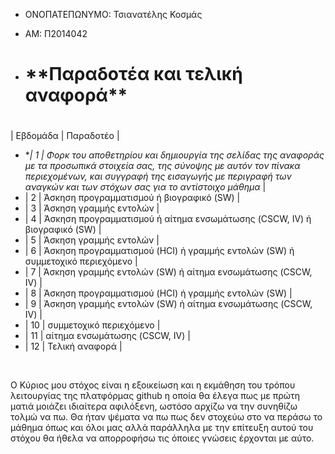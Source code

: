 - ΟΝΟΠΑΤΕΠΩΝΥΜΟ: Τσιανατέλης Κοσμάς

- ΑΜ: Π2014042

- <h1>**Παραδοτέα και τελική αναφορά**<h1>

| Εβδομάδα | Παραδοτέο |
+ **| 1 | Φορκ του αποθετηρίου και δημιουργία της σελίδας της αναφοράς με τα προσωπικά στοιχεία σας, της σύνοψης με αυτόν τον πίνακα περιεχομένων, και συγγραφή της εισαγωγής με περιγραφή των αναγκών και των στόχων σας για το αντίστοιχο μάθημα* |
+ | 2 | Άσκηση προγραμματισμού ή βιογραφικό  (SW) |
+ | 3 | Άσκηση γραμμής εντολών |
+ | 4 | Άσκηση προγραμματισμού ή αίτημα ενσωμάτωσης (CSCW, IV) ή βιογραφικό  (SW) |
+ | 5 | Άσκηση γραμμής εντολών |
+ | 6 | Άσκηση προγραμματισμού (HCI) ή γραμμής εντολών (SW) ή συμμετοχικό περιεχόμενο |
+ | 7 | Άσκηση γραμμής εντολών (SW) ή αίτημα ενσωμάτωσης (CSCW, IV) |
+ | 8 | Άσκηση προγραμματισμού (HCI) ή γραμμής εντολών (SW) |
+ | 9 | Άσκηση γραμμής εντολών (SW) ή αίτημα ενσωμάτωσης (CSCW, IV) |
+ | 10 | συμμετοχικό περιεχόμενο |
+ | 11 | αίτημα ενσωμάτωσης (CSCW, IV) |
+ | 12 | Τελική αναφορά |
<br/>
<p>Ο Kύριoς μου στόχος είναι η εξοικείωση και η εκμάθηση του τρόπου λειτουργίας της πλατφόρμας github η οποία θα έλεγα πως με πρώτη ματιά μοιάζει ιδιαίτερα αφιλόξενη, ωστόσο αρχίζω να την συνηθίζω τολμώ να πω. Θα ήταν ψέματα να πω πως δεν στοχεύω στο να περάσω το μάθημα όπως και όλοι μας αλλά παράλληλα με την επίτευξη αυτού του στόχου θα ήθελα να απορροφήσω τις όποιες γνώσεις έρχονται με αύτο.  </p>
